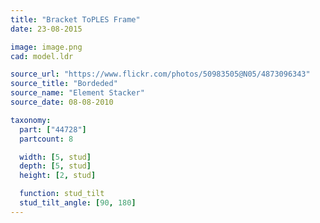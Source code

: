 ```yaml
---
title: "Bracket ToPLES Frame"
date: 23-08-2015

image: image.png
cad: model.ldr

source_url: "https://www.flickr.com/photos/50983505@N05/4873096343"
source_title: "Bordeded"
source_name: "Element Stacker"
source_date: 08-08-2010

taxonomy:
  part: ["44728"]
  partcount: 8

  width: [5, stud]
  depth: [5, stud]
  height: [2, stud]

  function: stud_tilt
  stud_tilt_angle: [90, 180]
---
```

